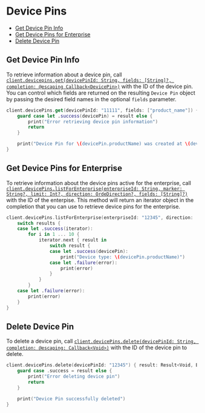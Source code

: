 Device Pins
===========

<!-- START doctoc generated TOC please keep comment here to allow auto update -->
<!-- DON'T EDIT THIS SECTION, INSTEAD RE-RUN doctoc TO UPDATE -->


- [Get Device Pin Info](#get-device-pin-info)
- [Get Device Pins for Enterprise](#get-device-pins-for-enterprise)
- [Delete Device Pin](#delete-device-pin)

<!-- END doctoc generated TOC please keep comment here to allow auto update -->


Get Device Pin Info
-------------------

To retrieve information about a device pin, call
[`client.devicepins.get(devicePinId: String, fields: [String]?, completion: @escaping Callback<DevicePin>)`][get-device-pin] with the ID
of the device pin. You can control which fields are returned on the resulting `Device Pin` object by passing the desired field names in the optional `fields` parameter.

```swift
client.devicePins.get(devicePinId: "11111", fields: ["product_name"]) { (result: Result<DevicePin, BoxSDKError>) in
    guard case let .success(devicePin) = result else {
        print("Error retrieving device pin information")
        return
    }

    print("Device Pin for \(devicePin.productName) was created at \(devicePin.createdAt)")
}
```

[get-device-pin]: https://opensource.box.com/box-swift-sdk/Classes/DevicePinsModule.html#/s:6BoxSDK16DevicePinsModuleC03getC7PinInfo06deviceG2Id6fields10completionySS_SaySSGSgys6ResultOyAA0cG0CAA0A5ErrorOGctF

Get Device Pins for Enterprise
------------------------------

To retrieve information about the device pins active for the enterprise, call [`client.devicePins.listForEnterprise(enterpriseId: String, marker: String?, limit: Int?, direction: OrdeDirection?, fields: [String]?)`][get-device-pins] with the ID of the enterpise. This method will return an iterator object in the completion that you can use to retrieve device pins for the enterprise.

```swift
client.devicePins.listForEnterprise(enterpriseId: "12345", direction: .ascending) { results in 
    switch results {
    case let .success(iterator):
        for i in 1 ... 10 {
            iterator.next { result in
                switch result {
                case let .success(devicePin):
                    print("Device type: \(devicePin.productName)")
                case let .failure(error):
                    print(error)
                }
            }
        }
    case let .failure(error):
        print(error)
    }
}
```

[get-device-pins]: https://opensource.box.com/box-swift-sdk/Classes/DevicePinsModule.html#/s:6BoxSDK16DevicePinsModuleC013getEnterprisecD012enterpriseId6marker5limit9direction6fieldsAA18PaginationIteratorCyAA0C3PinCGSS_SSSgSiSgAA14OrderDirectionOSgSaySSGSgtF


Delete Device Pin
-----------------

To delete a device pin, call [`client.devicePins.delete(devicePinId: String, completion: @escaping: Callback<Void>)`][delete-device-pin] with the ID of the device pin to delete. 

```swift
client.devicePins.delete(devicePinId: "12345") { result: Result<Void, BoxSDKError> in
    guard case .success = result else {
        print("Error deleting device pin")
        return
    }

    print("Device Pin successfully deleted")
}
```

[delete-device-pin]: https://opensource.box.com/box-swift-sdk/Classes/DevicePinsModule.html#/s:6BoxSDK16DevicePinsModuleC06deleteC3Pin06deviceG2Id10completionySS_ys6ResultOyytAA0A5ErrorOGctF